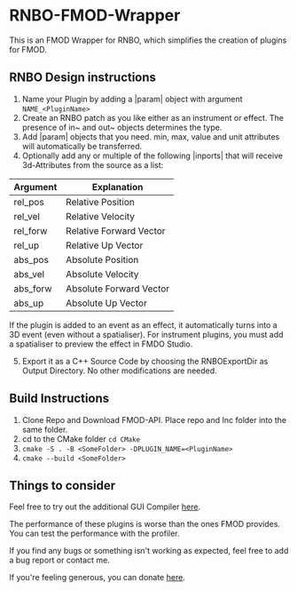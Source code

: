 # RNBO-FMOD-Wrapper

This is an FMOD Wrapper for RNBO, which simplifies the creation of plugins for FMOD.

## RNBO Design instructions

1. Name your Plugin by adding a |param| object with argument ```NAME_<PluginName>```
2. Create an RNBO patch as you like either as an instrument or effect. The presence of in~ and out~ objects determines the type.
3. Add |param| objects that you need. min, max, value and unit attributes will automatically be transferred.
4. Optionally add any or multiple of the following |inports| that will receive 3d-Attributes from the source as a list:

  | Argument | Explanation             |
  |----------|-------------------------|
  | rel_pos  | Relative Position       |
  | rel_vel  | Relative Velocity       |
  | rel_forw | Relative Forward Vector |
  | rel_up   | Relative Up Vector      |
  | abs_pos  | Absolute Position       |
  | abs_vel  | Absolute Velocity       |
  | abs_forw | Absolute Forward Vector |
  | abs_up   | Absolute Up Vector      |

  If the plugin is added to an event as an effect, it automatically turns into a 3D event (even without a spatialiser). For instrument plugins, you must add a spatialiser to preview the effect in FMDO Studio.
  
5. Export it as a C++ Source Code by choosing the RNBOExportDir as Output Directory. No other modifications are needed.

## Build Instructions

1. Clone Repo and Download FMOD-API. Place repo and Inc folder into the same folder.
2. cd to the CMake folder ```cd CMake```
3. ```cmake -S . -B <SomeFolder> -DPLUGIN_NAME=<PluginName>```
4. ```cmake --build <SomeFolder>```


## Things to consider
Feel free to try out the additional GUI Compiler [here](https://github.com/JFuellem/RNBO-FMOD-Compiler).

The performance of these plugins is worse than the ones FMOD provides. You can test the performance with the profiler.

If you find any bugs or something isn't working as expected, feel free to add a bug report or contact me.

If you're feeling generous, you can donate [here](https://www.paypal.com/donate/?business=5WX6KRT4HFEU2&no_recurring=1&currency_code=CHF).
